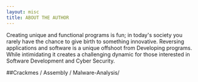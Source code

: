 ```yaml
---
layout: misc
title: ABOUT THE AUTHOR
---
```


Creating unique and functional programs is fun; in today's society you rarely have the chance to give birth to something innovative.  Reversing applications and software is a unique offshoot from Developing programs.  While intimidating it creates a challenging dynamic for those interested in Software Development and Cyber Security.

##Crackmes / Assembly /  Malware-Analysis/

